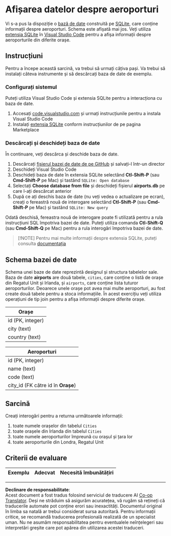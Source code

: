 <!--
CO_OP_TRANSLATOR_METADATA:
{
  "original_hash": "2f2d7693f28e4b2675f275e489dc5aac",
  "translation_date": "2025-08-26T14:33:42+00:00",
  "source_file": "2-Working-With-Data/05-relational-databases/assignment.md",
  "language_code": "ro"
}
-->
# Afișarea datelor despre aeroporturi

Vi s-a pus la dispoziție o [bază de date](https://raw.githubusercontent.com/Microsoft/Data-Science-For-Beginners/main/2-Working-With-Data/05-relational-databases/airports.db) construită pe [SQLite](https://sqlite.org/index.html), care conține informații despre aeroporturi. Schema este afișată mai jos. Veți utiliza [extensia SQLite](https://marketplace.visualstudio.com/items?itemName=alexcvzz.vscode-sqlite&WT.mc_id=academic-77958-bethanycheum) în [Visual Studio Code](https://code.visualstudio.com?WT.mc_id=academic-77958-bethanycheum) pentru a afișa informații despre aeroporturile din diferite orașe.

## Instrucțiuni

Pentru a începe această sarcină, va trebui să urmați câțiva pași. Va trebui să instalați câteva instrumente și să descărcați baza de date de exemplu.

### Configurați sistemul

Puteți utiliza Visual Studio Code și extensia SQLite pentru a interacționa cu baza de date.

1. Accesați [code.visualstudio.com](https://code.visualstudio.com?WT.mc_id=academic-77958-bethanycheum) și urmați instrucțiunile pentru a instala Visual Studio Code
1. Instalați [extensia SQLite](https://marketplace.visualstudio.com/items?itemName=alexcvzz.vscode-sqlite&WT.mc_id=academic-77958-bethanycheum) conform instrucțiunilor de pe pagina Marketplace

### Descărcați și deschideți baza de date

În continuare, veți descărca și deschide baza de date.

1. Descărcați [fișierul bazei de date de pe GitHub](https://raw.githubusercontent.com/Microsoft/Data-Science-For-Beginners/main/2-Working-With-Data/05-relational-databases/airports.db) și salvați-l într-un director
1. Deschideți Visual Studio Code
1. Deschideți baza de date în extensia SQLite selectând **Ctl-Shift-P** (sau **Cmd-Shift-P** pe Mac) și tastând `SQLite: Open database`
1. Selectați **Choose database from file** și deschideți fișierul **airports.db** pe care l-ați descărcat anterior
1. După ce ați deschis baza de date (nu veți vedea o actualizare pe ecran), creați o fereastră nouă de interogare selectând **Ctl-Shift-P** (sau **Cmd-Shift-P** pe Mac) și tastând `SQLite: New query`

Odată deschisă, fereastra nouă de interogare poate fi utilizată pentru a rula instrucțiuni SQL împotriva bazei de date. Puteți utiliza comanda **Ctl-Shift-Q** (sau **Cmd-Shift-Q** pe Mac) pentru a rula interogări împotriva bazei de date.

> [!NOTE] Pentru mai multe informații despre extensia SQLite, puteți consulta [documentația](https://marketplace.visualstudio.com/items?itemName=alexcvzz.vscode-sqlite&WT.mc_id=academic-77958-bethanycheum)

## Schema bazei de date

Schema unei baze de date reprezintă designul și structura tabelelor sale. Baza de date **airports** are două tabele, `cities`, care conține o listă de orașe din Regatul Unit și Irlanda, și `airports`, care conține lista tuturor aeroporturilor. Deoarece unele orașe pot avea mai multe aeroporturi, au fost create două tabele pentru a stoca informațiile. În acest exercițiu veți utiliza operațiuni de tip join pentru a afișa informații despre diferite orașe.

| Orașe            |
| ---------------- |
| id (PK, integer) |
| city (text)      |
| country (text)   |

| Aeroporturi                      |
| -------------------------------- |
| id (PK, integer)                 |
| name (text)                      |
| code (text)                      |
| city_id (FK către id în **Orașe**) |

## Sarcină

Creați interogări pentru a returna următoarele informații:

1. toate numele orașelor din tabelul `Cities`
1. toate orașele din Irlanda din tabelul `Cities`
1. toate numele aeroporturilor împreună cu orașul și țara lor
1. toate aeroporturile din Londra, Regatul Unit

## Criterii de evaluare

| Exemplu | Adecvat | Necesită îmbunătățiri |
| ------- | ------- | --------------------- |

---

**Declinare de responsabilitate**:  
Acest document a fost tradus folosind serviciul de traducere AI [Co-op Translator](https://github.com/Azure/co-op-translator). Deși ne străduim să asigurăm acuratețea, vă rugăm să rețineți că traducerile automate pot conține erori sau inexactități. Documentul original în limba sa natală ar trebui considerat sursa autoritară. Pentru informații critice, se recomandă traducerea profesională realizată de un specialist uman. Nu ne asumăm responsabilitatea pentru eventualele neînțelegeri sau interpretări greșite care pot apărea din utilizarea acestei traduceri.